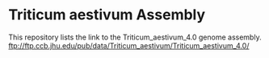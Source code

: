 # Triticum aestivum Assembly
This repository lists the link to the Triticum_aestivum_4.0 genome assembly. 
  ftp://ftp.ccb.jhu.edu/pub/data/Triticum_aestivum/Triticum_aestivum_4.0/



